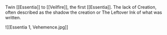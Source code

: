 Twin [[Essentia]] to [[Veilfire]], the first [[Essentia]]. The lack of Creation, often described as the shadow the creation or The Leftover Ink of what was written.



![[Essentia 1, Vehemence.jpg]]